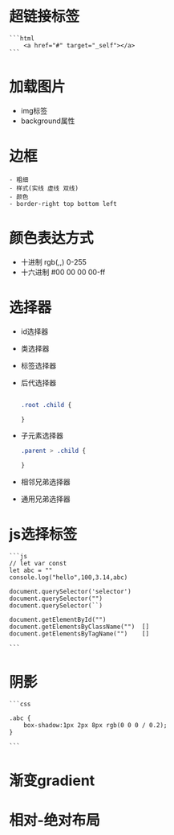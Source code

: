 # 超链接标签

    ```html
        <a href="#" target="_self"></a>
    ```

# 加载图片

 - img标签
 - background属性

# 边框

    - 粗细
    - 样式(实线 虚线 双线)
    - 颜色
    - border-right top bottom left

# 颜色表达方式

 - 十进制 rgb(,,) 0-255
 - 十六进制 #00 00 00   00-ff
  
# 选择器

 - id选择器
 - 类选择器
 - 标签选择器
  
 - 后代选择器  
    
    ```css

    .root .child {

    }

    ```
 - 子元素选择器
    
    ```css
    .parent > .child {

    }

    ```
 - 相邻兄弟选择器
 - 通用兄弟选择器
  

# js选择标签 

    ```js
    // let var const
    let abc = ""
    console.log("hello",100,3.14,abc)

    document.querySelector('selector')
    document.querySelector("")
    document.querySelector(``)

    document.getElementById("")
    document.getElementsByClassName("")  []
    document.getElementsByTagName("")    []

    ```


# 阴影

    ```css

    .abc {
        box-shadow:1px 2px 8px rgb(0 0 0 / 0.2);
    }

    ```


# 渐变gradient

# 相对-绝对布局

    